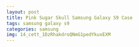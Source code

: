 ```yaml
---
layout: post
title: Pink Sugar Skull Samsung Galaxy S9 Case
tags: samsung galaxy s9
categories: samsung
img: 14_cett_1DzRhakdroQNmG1pedYkuxEXM
---
```

